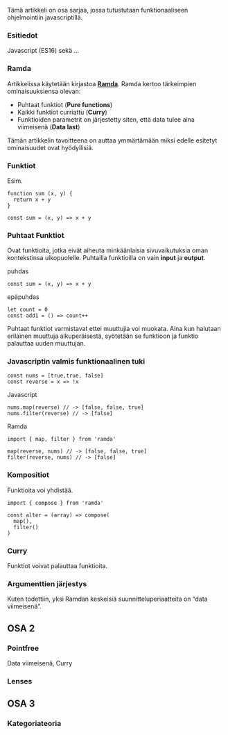 
Tämä artikkeli on osa sarjaa, jossa tutustutaan funktionaaliseen ohjelmointiin javascriptillä. 

### Esitiedot

Javascript (ES16) sekä ...

### Ramda

Artikkelissa käytetään kirjastoa [**Ramda**](https://ramdajs.com/). Ramda kertoo tärkeimpien ominaisuuksiensa olevan:
- Puhtaat funktiot (**Pure functions**)
- Kaikki funktiot curriattu (**Curry**)
- Funktioiden parametrit on järjestetty siten, että data tulee aina viimeisenä (**Data last**)

Tämän artikkelin tavoitteena on auttaa ymmärtämään miksi edelle esitetyt ominaisuudet ovat hyödyllisiä. 

### Funktiot

Esim.
```
function sum (x, y) {
  return x + y
}

const sum = (x, y) => x + y
```

### Puhtaat Funktiot

Ovat funktioita, jotka eivät aiheuta minkäänlaisia sivuvaikutuksia oman kontekstinsa ulkopuolelle. Puhtailla funktioilla on vain **input** ja **output**.

puhdas
```
const sum = (x, y) => x + y
```
epäpuhdas
```
let count = 0
const add1 = () => count++
```
Puhtaat funktiot varmistavat ettei muuttujia voi muokata. Aina kun halutaan erilainen muuttuja alkuperäisestä, syötetään se funktioon ja funktio palauttaa uuden muuttujan.

### Javascriptin valmis funktionaalinen tuki
```
const nums = [true,true, false]
const reverse = x => !x 
```
Javascript
```
nums.map(reverse) // -> [false, false, true]
nums.filter(reverse) // -> [false]
```

Ramda
```
import { map, filter } from 'ramda'

map(reverse, nums) // -> [false, false, true]
filter(reverse, nums) // -> [false]
```
### Kompositiot

Funktioita voi yhdistää.

```
import { compose } from 'ramda'

const alter = (array) => compose(
  map(),
  filter()
)
```

### Curry

Funktiot voivat palauttaa funktioita.

### Argumenttien järjestys

Kuten todettiin, yksi Ramdan keskeisiä suunnitteluperiaatteita on “data viimeisenä”.
 




## OSA 2
### Pointfree

Data viimeisenä, Curry

### Lenses


## OSA 3
### Kategoriateoria
